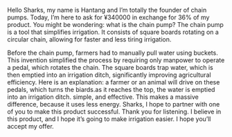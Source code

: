 Hello Sharks, my name is Hantang and I’m totally the founder of chain pumps. Today, I’m here to ask for ¥340000 in exchange for 36% of my product. 
You might be wondering: what is the chain pump?
The chain pump is a tool that simplifies irrigation. It consists of square boards rotating on a circular chain, allowing for faster and less tiring irrigation.
      
Before the chain pump, farmers had to manually pull water using buckets. This invention simplified the process by requiring only manpower to operate a pedal, which rotates the chain. The square boards trap water, which is then emptied into an irrigation ditch, significantly improving agricultural efficiency.
Here is an explanation:
a farmer or an animal will drive on these pedals, which turns the biards.as it reaches the top, the water is emptied into an irrigation ditch. simple, and effective. This makes a massive difference, because it uses less energy.
Sharks, I hope to partner with one of you to make this product successful.
Thank you for listening. I believe in this product, and I hope it’s going to make irrigation easier. I hope you’ll accept my offer.
